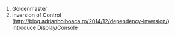 1. Goldenmaster
2. inversion of Control (http://blog.adrianbolboaca.ro/2014/12/dependency-inversion/)
   Introduce Display/Console